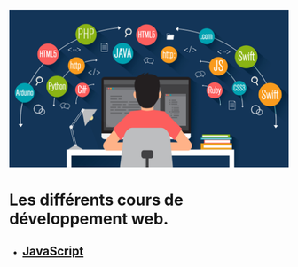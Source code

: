 ![image](./assets/images/main-img.jpg)

# Les différents cours de développement web.

- ## [JavaScript](./Cours/CoursJS/Cours_JS.md)
